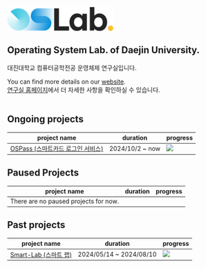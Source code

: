 <img src="https://github.com/OS-LAB-DaejinUniv/OS-Github-Playground/blob/main/logo/로고_여백없음_배경없음.png?raw=true" width="245" height="55">

Operating System Lab. of Daejin University.
---
대진대학교 컴퓨터공학전공 운영체제 연구실입니다.

You can find more details on our [website](https://os.daejin.ac.kr/).<br>
[연구실 홈페이지](https://os.daejin.ac.kr/)에서 더 자세한 사항을 확인하실 수 있습니다.
<br>
<br>

Ongoing projects
---
|project name|duration|progress|
|------------|--------|--------|
|[OSPass (스마트카드 로그인 서비스)](https://github.com/OS-LAB-DaejinUniv/OSPass)|2024/10/2 ~ now|![](https://geps.dev/progress/60)|

Paused Projects
---
|project name|duration|progress|
|------------|--------|--------|
|There are no paused projects for now.|

Past projects
---
|project name|duration|progress|
|------------|--------|--------|
|[Smart-Lab (스마트 랩)](https://github.com/OS-LAB-DaejinUniv/Smart-Lab)|2024/05/14 ~ 2024/08/10|![](https://geps.dev/progress/100)|
